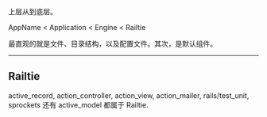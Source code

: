 上层从到底层。

AppName < Application < Engine < Railtie

最直观的就是文件、目录结构，以及配置文件。其次，是默认组件。

--------

## Railtie

active_record, action_controller, action_view,  action_mailer, rails/test_unit, sprockets 还有 active_model 都属于 Railtie.

